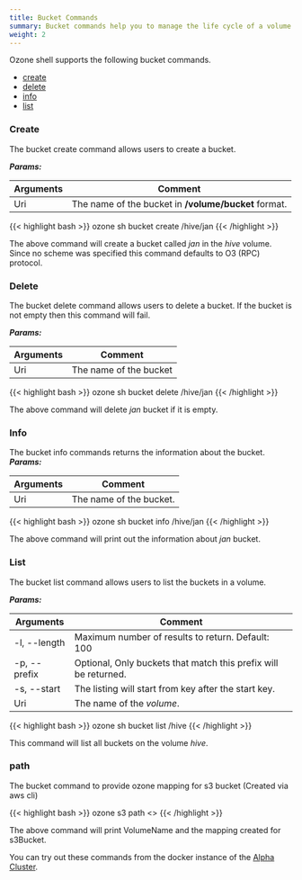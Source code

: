 ```yaml
---
title: Bucket Commands
summary: Bucket commands help you to manage the life cycle of a volume.
weight: 2
---
```

<!---
  Licensed to the Apache Software Foundation (ASF) under one or more
  contributor license agreements.  See the NOTICE file distributed with
  this work for additional information regarding copyright ownership.
  The ASF licenses this file to You under the Apache License, Version 2.0
  (the "License"); you may not use this file except in compliance with
  the License.  You may obtain a copy of the License at

      http://www.apache.org/licenses/LICENSE-2.0

  Unless required by applicable law or agreed to in writing, software
  distributed under the License is distributed on an "AS IS" BASIS,
  WITHOUT WARRANTIES OR CONDITIONS OF ANY KIND, either express or implied.
  See the License for the specific language governing permissions and
  limitations under the License.
-->

Ozone shell supports the following bucket commands.

  * [create](#create)
  * [delete](#delete)
  * [info](#info)
  * [list](#list)

### Create

The bucket create command allows users to create a bucket.

***Params:***

| Arguments                      |  Comment                                |
|--------------------------------|-----------------------------------------|
|  Uri                           | The name of the bucket in **/volume/bucket** format.

{{< highlight bash >}}
ozone sh bucket create /hive/jan
{{< /highlight >}}

The above command will create a bucket called _jan_ in the _hive_ volume.
Since no scheme was specified this command defaults to O3 (RPC) protocol.

### Delete

The bucket delete command allows users to delete a bucket. If the
bucket is not empty then this command will fail.

***Params:***

| Arguments                      |  Comment                                |
|--------------------------------|-----------------------------------------|
|  Uri                           | The name of the bucket

{{< highlight bash >}}
ozone sh bucket delete /hive/jan
{{< /highlight >}}

The above command will delete _jan_ bucket if it is empty.

### Info

The bucket info commands returns the information about the bucket.
***Params:***

| Arguments                      |  Comment                                |
|--------------------------------|-----------------------------------------|
|  Uri                           | The name of the bucket.

{{< highlight bash >}}
ozone sh bucket info /hive/jan
{{< /highlight >}}

The above command will print out the information about _jan_ bucket.

### List

The bucket list command allows users to list the buckets in a volume.

***Params:***

| Arguments                      |  Comment                                |
|--------------------------------|-----------------------------------------|
| -l, --length                   | Maximum number of results to return. Default: 100
| -p, --prefix                   | Optional, Only buckets that match this prefix will be returned.
| -s, --start                    | The listing will start from key after the start key.
|  Uri                           | The name of the _volume_.

{{< highlight bash >}}
ozone sh bucket list /hive
{{< /highlight >}}

This command will list all buckets on the volume _hive_.




### path
The bucket command to provide ozone mapping for s3 bucket (Created via aws cli)

{{< highlight bash >}}
ozone s3 path <<s3Bucket>>
{{< /highlight >}}

The above command will print VolumeName and the mapping created for s3Bucket.

You can try out these commands from the docker instance of the [Alpha
Cluster](runningviadocker.html).
